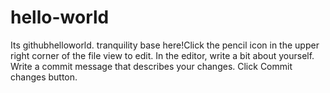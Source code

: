 # hello-world
Its githubhelloworld. tranquility base here!Click the
pencil icon in the upper right corner of the file view to edit.
In the editor, write a bit about yourself.
Write a commit message that describes your changes.
Click Commit changes button.
